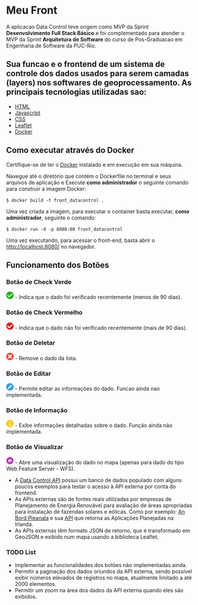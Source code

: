 # Meu Front
A aplicacao Data Control teve origem como MVP da Sprint  **Desenvolvimento Full Stack Básico** e foi complementado para atender o MVP da Sprint **Arquitetura de Software** do curso de Pos-Graduacao em Engenharia de Software da PUC-Rio.

Sua funcao e o frontend de um sistema de controle dos dados usados para serem camadas (layers) nos softwares de geoprocessamento. As principais tecnologias utilizadas sao:
---
 - [HTML](https://developer.mozilla.org/pt-BR/docs/Web/HTML)
 - [Javascript](https://developer.mozilla.org/pt-BR/docs/Web/JavaScript)
 - [CSS](https://developer.mozilla.org/pt-BR/docs/Web/CSS)
 - [Leaflet](https://leafletjs.com/reference.html)
 - [Docker](https://www.docker.com/)


## Como executar através do Docker

Certifique-se de ter o [Docker](https://docs.docker.com/engine/install/) instalado e em execução em sua máquina.

Navegue até o diretório que contém o Dockerfile no terminal e seus arquivos de aplicação e
Execute **como administrador** o seguinte comando para construir a imagem Docker:

```
$ docker build -t front_datacontrol .
```

Uma vez criada a imagem, para executar o container basta executar, **como administrador**, seguinte o comando:

```
$ docker run -d -p 8080:80 front_datacontrol
```

Uma vez executando, para acessar o front-end, basta abrir o [http://localhost:8080/](http://localhost:8080/) no navegador.


## Funcionamento dos Botões

### Botão de Check Verde
<img src="src/img/check_green.png" alt="Check Verde" width="20" height="20" />
- Indica que o dado foi verificado recentemente (menos de 90 dias).

### Botão de Check Vermelho
<img src="src/img/check_red.png" alt="Check Vermelho" width="20" height="20" />
- Indica que o dado não foi verificado recentemente (mais de 90 dias).

### Botão de Deletar
<img src="src/img/close.png" alt="Deletar" width="20" height="20" />
- Remove o dado da lista.

### Botão de Editar
<img src="src/img/pen.png" alt="Editar" width="20" height="20" />
- Permite editar as informações do dado. Funcao ainda nao implementada.

### Botão de Informação
<img src="src/img/information.png" alt="Informação" width="20" height="20" />
- Exibe informações detalhadas sobre o dado. Função ainda não implementada.

### Botão de Visualizar
<img src="src/img/view.png" alt="Visualizar" width="20" height="20" />
- Abre uma visualização do dado no mapa (apenas para dado do tipo Web Feature Server - WFS).

- A [Data Control API](https://github.com/gustavopierre/data_control_API) possui um banco de dados populado com alguns poucos exemplos para testar o acesso à API externa por conta do frontend.
- As APIs externas são de fontes reais utilizadas por empresas de Planejamento de Energia Renovável para avaliação de áreas apropriadas para instalação de fazendas solares e eólicas. Como por exemplo: [An Bord Pleanala](https://www.pleanala.ie/en-ie/home) e sua [API](https://services-eu1.arcgis.com/o56BSnENmD5mYs3j/ArcGIS/rest/services/Cases_2016_Onwards/FeatureServer/3) que retorna as Aplicações Planejadas na Irlanda.
- As APIs externas têm formato JSON de retorno, que é transformado em GeoJSON e exibido num mapa usando a biblioteca Leaflet.
  
### TODO List
- Implementar as funcionalidades dos botões não implementadas ainda.
- Permitir a paginação dos dados oriundos da API externa, sendo possível exibir números elevados de registros no mapa, atualmente limitado a até 2000 elementos.
- Permitir um zoom na área dos dados da API externa quando eles são exibidos.
